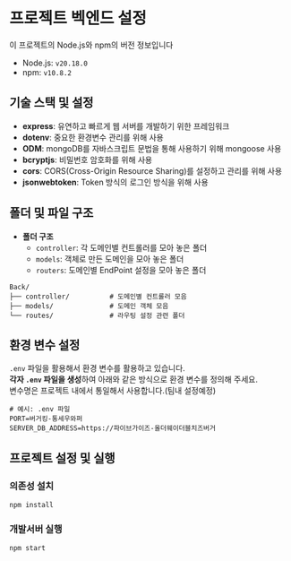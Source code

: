 # 프로젝트 벡엔드 설정

이 프로젝트의 Node.js와 npm의 버전 정보입니다

- Node.js: `v20.18.0`
- npm: `v10.8.2`

## 기술 스택 및 설정

- **express**: 유연하고 빠르게 웹 서버를 개발하기 위한 프레임워크
- **dotenv**: 중요한 환경변수 관리를 위해 사용
- **ODM**: mongoDB를 자바스크립트 문법을 통해 사용하기 위해 mongoose 사용
- **bcryptjs**: 비밀번호 암호화를 위해 사용
- **cors**: CORS(Cross-Origin Resource Sharing)를 설정하고 관리를 위해 사용
- **jsonwebtoken**: Token 방식의 로그인 방식을 위해 사용

## 폴더 및 파일 구조

- **폴더 구조**
    - `controller`: 각 도메인별 컨트롤러를 모아 놓은 폴더
    - `models`: 객체로 만든 도메인을 모아 놓은 폴더
    - `routers`: 도메인별 EndPoint 설정을 모아 놓은 폴더

```
Back/
├── controller/          # 도메인별 컨트롤러 모음
├── models/              # 도메인 객체 모음
└── routes/              # 라우팅 설정 관련 폴더
```

## 환경 변수 설정

`.env` 파일을 활용해서 환경 변수를 활용하고 있습니다. <br/> **각자 `.env` 파일을 생성**하여 아래와
같은 방식으로 환경 변수를 정의해 주세요. <br/>변수명은 프로젝트 내에서 통일해서 사용합니다.(팀내 설정예정)

```plaintext
# 예시: .env 파일
PORT=버거킹-통세우와퍼
SERVER_DB_ADDRESS=https://파이브가이즈-올더웨이더블치즈버거
```

## 프로젝트 설정 및 실행

### 의존성 설치

```
npm install
```

### 개발서버 실행

```
npm start
```